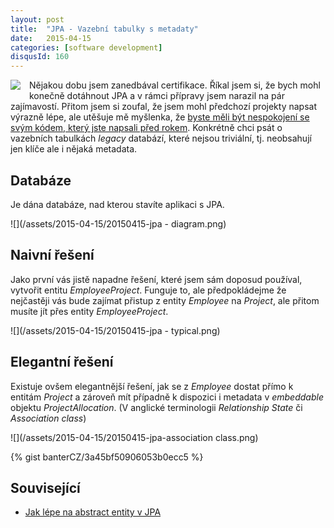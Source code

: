 ```yaml
---
layout: post
title:  "JPA - Vazební tabulky s metadaty"
date:   2015-04-15
categories: [software development]
disqusId: 160
---
```

<div style="float: left; margin: 0 1em 1em 0; text-align: center;"><a href="http://openclipart.org/detail/94723/database-symbol-by-rg1024"><img src="https://openclipart.org/image/150px/svg_to_png/94723/db.png" /></a></div>Nějakou dobu jsem zanedbával certifikace. Říkal jsem si, že bych mohl konečně dotáhnout JPA a v rámci přípravy jsem narazil na pár zajímavostí. Přitom jsem si zoufal, že jsem mohl předchozí projekty napsat výrazně lépe, ale utěšuje mě myšlenka, že <a href="/item/130">byste měli být nespokojení se svým kódem, který jste napsali před rokem</a>. Konkrétně chci psát o vazebních tabulkách <em>legacy</em> databází, které nejsou triviální, tj. neobsahují jen klíče ale i nějaká metadata.
<!--more-->

<div style="clear: both"></div>

Databáze
------

Je dána databáze, nad kterou stavíte aplikaci s JPA.

![](/assets/2015-04-15/20150415-jpa - diagram.png)

Naivní řešení
------

Jako první vás jistě napadne řešení, které jsem sám doposud používal, vytvořit entitu <em>EmployeeProject</em>. Funguje to, ale předpokládejme že nejčastěji vás bude zajímat přistup z entity <em>Employee</em> na <em>Project</em>, ale přitom musíte jít přes entity <em>EmployeeProject</em>.

![](/assets/2015-04-15/20150415-jpa - typical.png)

Elegantní řešení
------

Existuje ovšem elegantnější řešení, jak se z <em>Employee</em> dostat přímo k entitám <em>Project</em> a zároveň mít případně k dispozici i metadata v <em>embeddable</em> objektu <em>ProjectAllocation</em>. (V anglické terminologii <em>Relationship State</em> či <em>Association class</em>)

![](/assets/2015-04-15/20150415-jpa-association class.png)

{% gist banterCZ/3a45bf50906053b0ecc5 %}

Související
------

* <a href="/item/137">Jak lépe na abstract entity v JPA</a>